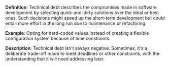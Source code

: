 **Definition**: Technical debt describes the compromises made in software development by selecting quick-and-dirty solutions over the ideal or best ones. Such decisions might speed up the short-term development but could entail more effort in the long run due to maintenance or refactoring.

**Example**: Opting for hard-coded values instead of creating a flexible configuration system because of time constraints.

**Description**: Technical debt isn't always negative. Sometimes, it's a deliberate trade-off made to meet deadlines or other constraints, with the understanding that it will need addressing later.